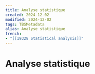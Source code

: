 ```yaml
---
title: Analyse statistique
created: 2024-12-02
modified: 2024-12-02
tags: TBSMetadata
alias: Analyse statistique
french:
- "[[19328 Statistical analysis]]"
---
```

# Analyse statistique
